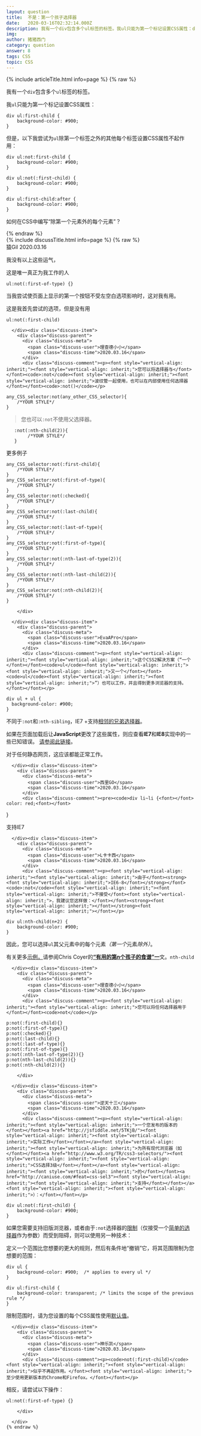```yaml
---
layout: question
title:  不是：第一个孩子选择器
date:   2020-03-16T02:32:14.000Z
description: 我有一个div包含多个ul标签的标签。我ul只能为第一个标记设置CSS属性：div ul first-child {    background...
img: 
author: 猪猪西门
category: question
answer: 8
tags: CSS
topic: CSS
---
```

<div class="article-root">
  <div class="article">
    {% include articleTitle.html info=page %}
    {% raw %}
    <div class="article-content"><p><font style="vertical-align: inherit;"><font style="vertical-align: inherit;">我有一个</font></font><code>div</code><font style="vertical-align: inherit;"><font style="vertical-align: inherit;">包含多个</font></font><code>ul</code><font style="vertical-align: inherit;"><font style="vertical-align: inherit;">标签的标签。</font></font></p>

<p><font style="vertical-align: inherit;"><font style="vertical-align: inherit;">我</font></font><code>ul</code><font style="vertical-align: inherit;"><font style="vertical-align: inherit;">只能</font><font style="vertical-align: inherit;">为第一个</font><font style="vertical-align: inherit;">标记</font><font style="vertical-align: inherit;">设置CSS属性</font><font style="vertical-align: inherit;">：</font></font></p>

<pre class="lang-css prettyprint-override"><code>div ul:first-child {<font></font>
    background-color: #900;<font></font>
}<font></font>
</code></pre>

<p><font style="vertical-align: inherit;"><font style="vertical-align: inherit;">但是，以下我尝试为</font></font><code>ul</code><font style="vertical-align: inherit;"><font style="vertical-align: inherit;">除第一个标签之外的</font><font style="vertical-align: inherit;">其他每个</font><font style="vertical-align: inherit;">标签</font><font style="vertical-align: inherit;">设置CSS属性</font><font style="vertical-align: inherit;">不起作用：</font></font></p>

<pre class="lang-css prettyprint-override"><code>div ul:not:first-child {<font></font>
    background-color: #900;<font></font>
}<font></font>
<font></font>
div ul:not(:first-child) {<font></font>
    background-color: #900;<font></font>
}<font></font>
<font></font>
div ul:first-child:after {<font></font>
    background-color: #900;<font></font>
}<font></font>
</code></pre>

<p><font style="vertical-align: inherit;"><font style="vertical-align: inherit;">如何在CSS中编写“除第一个元素外的每个元素”？</font></font></p></div>
    {% endraw %}
  </div>

  <div class="discuss-wrapper">
    {% include discussTitle.html info=page %}
    {% raw %}
    <div class="discuss-item">
        <div class="discuss-parent">
          <div class="discuss-meta">
            <span class="discuss-user">猿Gil</span>
            <span class="discuss-time">2020.03.16</span>
          </div>
          <div class="discuss-comment"><p><font style="vertical-align: inherit;"><font style="vertical-align: inherit;">我没有以上这些运气， </font></font></p>

<p><font style="vertical-align: inherit;"><font style="vertical-align: inherit;">这是唯一真正为我工作的人</font></font></p>

<p><code>ul:not(:first-of-type) {}</code></p>

<p><font style="vertical-align: inherit;"><font style="vertical-align: inherit;">当我尝试使页面上显示的第一个按钮不受左空白选项影响时，这对我有用。 </font></font></p>

<p><font style="vertical-align: inherit;"><font style="vertical-align: inherit;">这是我首先尝试的选项，但是没有用</font></font></p>

<p><code>ul:not(:first-child)</code></p></div>
        </div>
        
      </div><div class="discuss-item">
        <div class="discuss-parent">
          <div class="discuss-meta">
            <span class="discuss-user">理查德小小</span>
            <span class="discuss-time">2020.03.16</span>
          </div>
          <div class="discuss-comment"><p><font style="vertical-align: inherit;"><font style="vertical-align: inherit;">您可以将选择器与</font></font><code>:not</code><font style="vertical-align: inherit;"><font style="vertical-align: inherit;">波纹管一起使用，也可以在内部使用任何选择器</font></font><code>:not()</code></p>

<pre><code>any_CSS_selector:not(any_other_CSS_selector){<font></font>
    /*YOUR STYLE*/<font></font>
}<font></font>
</code></pre>

<blockquote>
  <p><font style="vertical-align: inherit;"><font style="vertical-align: inherit;">您也可以</font></font><code>:not</code><font style="vertical-align: inherit;"><font style="vertical-align: inherit;">不</font><font style="vertical-align: inherit;">使用</font><font style="vertical-align: inherit;">父选择器。</font></font></p>
</blockquote>

<pre><code>   :not(:nth-child(2)){<font></font>
        /*YOUR STYLE*/<font></font>
   }<font></font>
</code></pre>

<p><font style="vertical-align: inherit;"><font style="vertical-align: inherit;">更多例子</font></font></p>

<pre><code>any_CSS_selector:not(:first-child){<font></font>
    /*YOUR STYLE*/<font></font>
}<font></font>
any_CSS_selector:not(:first-of-type){<font></font>
    /*YOUR STYLE*/<font></font>
}<font></font>
any_CSS_selector:not(:checked){<font></font>
    /*YOUR STYLE*/<font></font>
}<font></font>
any_CSS_selector:not(:last-child){<font></font>
    /*YOUR STYLE*/<font></font>
}<font></font>
any_CSS_selector:not(:last-of-type){<font></font>
    /*YOUR STYLE*/<font></font>
}<font></font>
any_CSS_selector:not(:first-of-type){<font></font>
    /*YOUR STYLE*/<font></font>
}<font></font>
any_CSS_selector:not(:nth-last-of-type(2)){<font></font>
    /*YOUR STYLE*/<font></font>
}<font></font>
any_CSS_selector:not(:nth-last-child(2)){<font></font>
    /*YOUR STYLE*/<font></font>
}<font></font>
any_CSS_selector:not(:nth-child(2)){<font></font>
    /*YOUR STYLE*/<font></font>
}<font></font>
</code></pre></div>
        </div>
        
      </div><div class="discuss-item">
        <div class="discuss-parent">
          <div class="discuss-meta">
            <span class="discuss-user">EvaAPro</span>
            <span class="discuss-time">2020.03.16</span>
          </div>
          <div class="discuss-comment"><p><font style="vertical-align: inherit;"><font style="vertical-align: inherit;">这个CSS2解决方案（“一个</font></font><code>ul</code><font style="vertical-align: inherit;"><font style="vertical-align: inherit;">又一个</font></font><code>ul</code><font style="vertical-align: inherit;"><font style="vertical-align: inherit;">”）也可以工作，并且得到更多浏览器的支持。</font></font></p>

<pre><code>div ul + ul {<font></font>
  background-color: #900;<font></font>
}<font></font>
</code></pre>

<p><font style="vertical-align: inherit;"><font style="vertical-align: inherit;">不同于</font></font><code>:not</code><font style="vertical-align: inherit;"><font style="vertical-align: inherit;">和</font></font><code>:nth-sibling</code><font style="vertical-align: inherit;"><font style="vertical-align: inherit;">，</font><font style="vertical-align: inherit;">IE7 +支持</font></font><a href="http://www.w3.org/TR/CSS2/selector.html#adjacent-selectors" rel="noreferrer"><font style="vertical-align: inherit;"><font style="vertical-align: inherit;">相邻的兄弟选择器</font></font></a><font style="vertical-align: inherit;"><font style="vertical-align: inherit;">。</font></font></p>

<p><font style="vertical-align: inherit;"><font style="vertical-align: inherit;">如果</font><font style="vertical-align: inherit;">在页面加载后</font><font style="vertical-align: inherit;">让</font></font><strong><font style="vertical-align: inherit;"><font style="vertical-align: inherit;">JavaScript</font></font></strong><font style="vertical-align: inherit;"><font style="vertical-align: inherit;">更改了这些属性，则应查看</font></font><strong><font style="vertical-align: inherit;"><font style="vertical-align: inherit;">IE7</font></font></strong><font style="vertical-align: inherit;"><font style="vertical-align: inherit;">和</font></font><strong><font style="vertical-align: inherit;"><font style="vertical-align: inherit;">IE8</font></font></strong><font style="vertical-align: inherit;"><font style="vertical-align: inherit;">实现中的</font><font style="vertical-align: inherit;">一些已知错误</font><font style="vertical-align: inherit;">。  </font></font><a href="http://www.quirksmode.org/css/selectors/" rel="noreferrer"><font style="vertical-align: inherit;"><font style="vertical-align: inherit;">请参阅此链接</font></font></a><font style="vertical-align: inherit;"><font style="vertical-align: inherit;">。</font></font></p>

<p><font style="vertical-align: inherit;"><font style="vertical-align: inherit;">对于任何静态网页，这应该都能正常工作。</font></font></p></div>
        </div>
        
      </div><div class="discuss-item">
        <div class="discuss-parent">
          <div class="discuss-meta">
            <span class="discuss-user">西里GO</span>
            <span class="discuss-time">2020.03.16</span>
          </div>
          <div class="discuss-comment"><pre><code>div li~li {<font></font>
    color: red;<font></font>
}<font></font>
</code></pre>

<p><font style="vertical-align: inherit;"><font style="vertical-align: inherit;">支持IE7</font></font></p></div>
        </div>
        
      </div><div class="discuss-item">
        <div class="discuss-parent">
          <div class="discuss-meta">
            <span class="discuss-user">L卡卡西</span>
            <span class="discuss-time">2020.03.16</span>
          </div>
          <div class="discuss-comment"><p><font style="vertical-align: inherit;"><font style="vertical-align: inherit;">由于</font><strong><font style="vertical-align: inherit;">IE6-8</font></strong></font><code>:not</code><font style="vertical-align: inherit;"><font style="vertical-align: inherit;">不接受</font><font style="vertical-align: inherit;">，我建议您这样做：</font></font><strong><font style="vertical-align: inherit;"></font></strong><font style="vertical-align: inherit;"></font></p>

<pre><code>div ul:nth-child(n+2) {<font></font>
    background-color: #900;<font></font>
}<font></font>
</code></pre>

<p><font style="vertical-align: inherit;"><font style="vertical-align: inherit;">因此，您可以选择</font></font><code>ul</code><font style="vertical-align: inherit;"><font style="vertical-align: inherit;">其父元素中的</font><font style="vertical-align: inherit;">每个</font><font style="vertical-align: inherit;">元素</font></font><em><font style="vertical-align: inherit;"><font style="vertical-align: inherit;">（第一个</font></font></em><font style="vertical-align: inherit;"><font style="vertical-align: inherit;">元素</font><em><font style="vertical-align: inherit;">除外）</font></em><font style="vertical-align: inherit;">。</font></font></p>

<p><font style="vertical-align: inherit;"><font style="vertical-align: inherit;">有关更多</font><a href="http://css-tricks.com/useful-nth-child-recipies/" rel="noreferrer"><font style="vertical-align: inherit;">示例，</font></a><font style="vertical-align: inherit;">请参阅Chris Coyer的</font></font><strong><a href="http://css-tricks.com/useful-nth-child-recipies/" rel="noreferrer"><font style="vertical-align: inherit;"><font style="vertical-align: inherit;">“有用的第n个孩子的食谱”一</font></font></a></strong><font style="vertical-align: inherit;"><font style="vertical-align: inherit;">文</font><font style="vertical-align: inherit;">。</font></font><code>nth-child</code> <a href="http://css-tricks.com/useful-nth-child-recipies/" rel="noreferrer"><font style="vertical-align: inherit;"></font></a><font style="vertical-align: inherit;"></font></p></div>
        </div>
        
      </div><div class="discuss-item">
        <div class="discuss-parent">
          <div class="discuss-meta">
            <span class="discuss-user">理查德小小</span>
            <span class="discuss-time">2020.03.16</span>
          </div>
          <div class="discuss-comment"><p><font style="vertical-align: inherit;"><font style="vertical-align: inherit;">您可以将任何选择器用于 </font></font><code>not</code></p>

<pre><code>p:not(:first-child){}<font></font>
p:not(:first-of-type){}<font></font>
p:not(:checked){}<font></font>
p:not(:last-child){}<font></font>
p:not(:last-of-type){}<font></font>
p:not(:first-of-type){}<font></font>
p:not(:nth-last-of-type(2)){}<font></font>
p:not(nth-last-child(2)){}<font></font>
p:not(:nth-child(2)){}<font></font>
</code></pre></div>
        </div>
        
      </div><div class="discuss-item">
        <div class="discuss-parent">
          <div class="discuss-meta">
            <span class="discuss-user">逆天十三</span>
            <span class="discuss-time">2020.03.16</span>
          </div>
          <div class="discuss-comment"><p><font style="vertical-align: inherit;"><font style="vertical-align: inherit;">一个您发布的版本的</font></font><a href="http://jsfiddle.net/5TKjB/"><font style="vertical-align: inherit;"><font style="vertical-align: inherit;">实际工作</font></font></a><font style="vertical-align: inherit;"><font style="vertical-align: inherit;">为所有现代浏览器（如</font></font><a href="http://www.w3.org/TR/css3-selectors/"><font style="vertical-align: inherit;"><font style="vertical-align: inherit;">CSS选择3级</font></font></a><font style="vertical-align: inherit;"><font style="vertical-align: inherit;">的</font></font><a href="http://caniuse.com/#feat=css-sel3"><font style="vertical-align: inherit;"><font style="vertical-align: inherit;">支持</font></font></a><font style="vertical-align: inherit;"><font style="vertical-align: inherit;">）：</font></font></p>

<pre><code>div ul:not(:first-child) {<font></font>
    background-color: #900;<font></font>
}<font></font>
</code></pre>

<p><font style="vertical-align: inherit;"><font style="vertical-align: inherit;">如果您需要支持旧版浏览器，或者由于</font></font><code>:not</code><font style="vertical-align: inherit;"><font style="vertical-align: inherit;">选择器的</font></font><a href="http://www.w3.org/TR/css3-selectors/#negation"><font style="vertical-align: inherit;"><font style="vertical-align: inherit;">限制</font></font></a><font style="vertical-align: inherit;"><font style="vertical-align: inherit;">（仅接受一个</font></font><a href="http://www.w3.org/TR/css3-selectors/#simple-selectors-dfn"><font style="vertical-align: inherit;"><font style="vertical-align: inherit;">简单的选择器</font></font></a><font style="vertical-align: inherit;"><font style="vertical-align: inherit;">作为参数）</font><font style="vertical-align: inherit;">而受到阻碍，</font><font style="vertical-align: inherit;">则可以使用另一种技术：</font></font></p>

<p><font style="vertical-align: inherit;"><font style="vertical-align: inherit;">定义一个范围比您想要的更大的规则，然后有条件地“撤销”它，将其范围限制为您想要的范围：</font></font></p>

<pre><code>div ul {<font></font>
    background-color: #900;  /* applies to every ul */<font></font>
}<font></font>
<font></font>
div ul:first-child {<font></font>
    background-color: transparent; /* limits the scope of the previous rule */<font></font>
}<font></font>
</code></pre>

<p><font style="vertical-align: inherit;"><font style="vertical-align: inherit;">限制范围时</font><font style="vertical-align: inherit;">，请为您设置的每个CSS属性</font><font style="vertical-align: inherit;">使用</font></font><a href="http://www.w3.org/TR/CSS2/colors.html#background-properties"><font style="vertical-align: inherit;"><font style="vertical-align: inherit;">默认值</font></font></a><font style="vertical-align: inherit;"><font style="vertical-align: inherit;">。</font></font></p></div>
        </div>
        
      </div><div class="discuss-item">
        <div class="discuss-parent">
          <div class="discuss-meta">
            <span class="discuss-user">神乐凯</span>
            <span class="discuss-time">2020.03.16</span>
          </div>
          <div class="discuss-comment"><p><code>not(:first-child)</code><font style="vertical-align: inherit;"><font style="vertical-align: inherit;">似乎不再起作用。</font><font style="vertical-align: inherit;">至少使用更新版本的Chrome和Firefox。</font></font></p>

<p><font style="vertical-align: inherit;"><font style="vertical-align: inherit;">相反，请尝试以下操作： </font></font></p>

<pre><code>ul:not(:first-of-type) {}
</code></pre></div>
        </div>
        
      </div>
    {% endraw %}
  </div>
<div>
